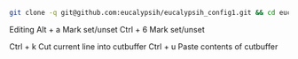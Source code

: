 ```bash
git clone -q git@github.com:eucalypsih/eucalypsih_config1.git && cd eucalypsih_config1 && git config user.name "eucalypsih" && git config user.email "eucalypsih@gmail.com" && git branch -M main && git pull origin main --allow-unrelated-histories

```
Editing
  Alt  + a Mark set/unset
  Ctrl + 6 Mark set/unset

  Ctrl + k Cut current line into cutbuffer
  Ctrl + u Paste contents of cutbuffer
